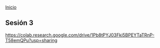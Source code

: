 <!-- No borrar o modificar -->
[Inicio](./index.md)

## Sesión 3 


<!-- Su documentación aquí -->
https://colab.research.google.com/drive/1Pb8tPYJ03Fki5BPEYTaTRnP-T58emQPu?usp=sharing





